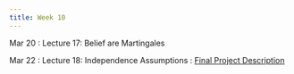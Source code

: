 ```yaml
---
title: Week 10
---
```


Mar 20
: Lecture 17: Belief are Martingales
     <!-- :  [Slides](https://docs.google.com/presentation/d/1j5rt4IMgSKdcxqnpQxnY-NfhNYwuqpSaE41rK-mlmhc/edit#slide=id.p) / [Notes](/lectures/lec16-cogbiases-1) /  -->
      
Mar 22
: Lecture 18: Independence Assumptions
     : [Final Project Description](https://docs.google.com/document/d/1G4FA29b3aggTMfwLsaBeDtXM_b32XVVqtS5RWQah23M/edit?usp=sharing) <!-- [Slides](https://docs.google.com/presentation/d/1j5rt4IMgSKdcxqnpQxnY-NfhNYwuqpSaE41rK-mlmhc/edit#slide=id.p) / [Notes](/lectures/lec16-cogbiases-1) /  -->

<!-- Mar 24 -->
<!-- : Discussion 10 -->
<!--     : -->   
